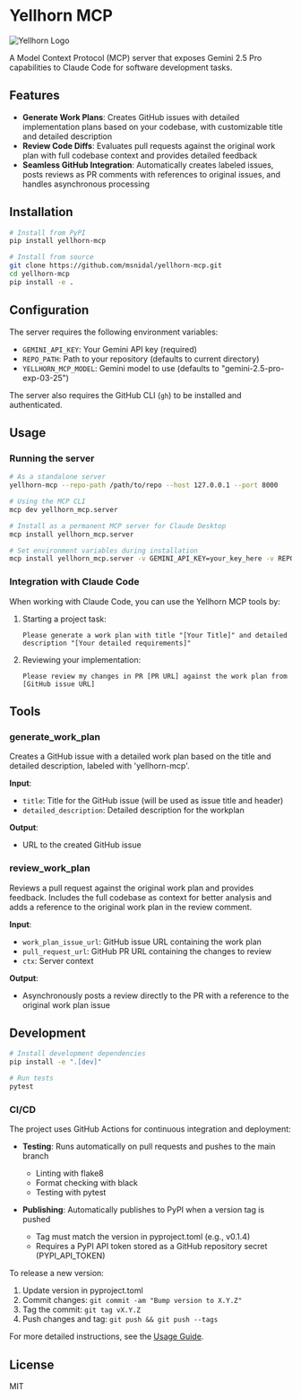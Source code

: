 # Yellhorn MCP

![Yellhorn Logo](assets/yellhorn.png)

A Model Context Protocol (MCP) server that exposes Gemini 2.5 Pro capabilities to Claude Code for software development tasks.

## Features

- **Generate Work Plans**: Creates GitHub issues with detailed implementation plans based on your codebase, with customizable title and detailed description
- **Review Code Diffs**: Evaluates pull requests against the original work plan with full codebase context and provides detailed feedback
- **Seamless GitHub Integration**: Automatically creates labeled issues, posts reviews as PR comments with references to original issues, and handles asynchronous processing

## Installation

```bash
# Install from PyPI
pip install yellhorn-mcp

# Install from source
git clone https://github.com/msnidal/yellhorn-mcp.git
cd yellhorn-mcp
pip install -e .
```

## Configuration

The server requires the following environment variables:

- `GEMINI_API_KEY`: Your Gemini API key (required)
- `REPO_PATH`: Path to your repository (defaults to current directory)
- `YELLHORN_MCP_MODEL`: Gemini model to use (defaults to "gemini-2.5-pro-exp-03-25")

The server also requires the GitHub CLI (`gh`) to be installed and authenticated.

## Usage

### Running the server

```bash
# As a standalone server
yellhorn-mcp --repo-path /path/to/repo --host 127.0.0.1 --port 8000

# Using the MCP CLI
mcp dev yellhorn_mcp.server

# Install as a permanent MCP server for Claude Desktop
mcp install yellhorn_mcp.server

# Set environment variables during installation
mcp install yellhorn_mcp.server -v GEMINI_API_KEY=your_key_here -v REPO_PATH=/path/to/repo
```

### Integration with Claude Code

When working with Claude Code, you can use the Yellhorn MCP tools by:

1. Starting a project task:

   ```
   Please generate a work plan with title "[Your Title]" and detailed description "[Your detailed requirements]"
   ```

2. Reviewing your implementation:

   ```
   Please review my changes in PR [PR URL] against the work plan from [GitHub issue URL]
   ```

## Tools

### generate_work_plan

Creates a GitHub issue with a detailed work plan based on the title and detailed description, labeled with 'yellhorn-mcp'.

**Input**:

- `title`: Title for the GitHub issue (will be used as issue title and header)
- `detailed_description`: Detailed description for the workplan

**Output**:

- URL to the created GitHub issue

### review_work_plan

Reviews a pull request against the original work plan and provides feedback. Includes the full codebase as context for better analysis and adds a reference to the original work plan in the review comment.

**Input**:

- `work_plan_issue_url`: GitHub issue URL containing the work plan
- `pull_request_url`: GitHub PR URL containing the changes to review
- `ctx`: Server context

**Output**:

- Asynchronously posts a review directly to the PR with a reference to the original work plan issue

## Development

```bash
# Install development dependencies
pip install -e ".[dev]"

# Run tests
pytest
```

### CI/CD

The project uses GitHub Actions for continuous integration and deployment:

- **Testing**: Runs automatically on pull requests and pushes to the main branch
  - Linting with flake8
  - Format checking with black
  - Testing with pytest

- **Publishing**: Automatically publishes to PyPI when a version tag is pushed
  - Tag must match the version in pyproject.toml (e.g., v0.1.4)
  - Requires a PyPI API token stored as a GitHub repository secret (PYPI_API_TOKEN)

To release a new version:

1. Update version in pyproject.toml
2. Commit changes: `git commit -am "Bump version to X.Y.Z"`
3. Tag the commit: `git tag vX.Y.Z`
4. Push changes and tag: `git push && git push --tags`

For more detailed instructions, see the [Usage Guide](docs/USAGE.md).

## License

MIT

